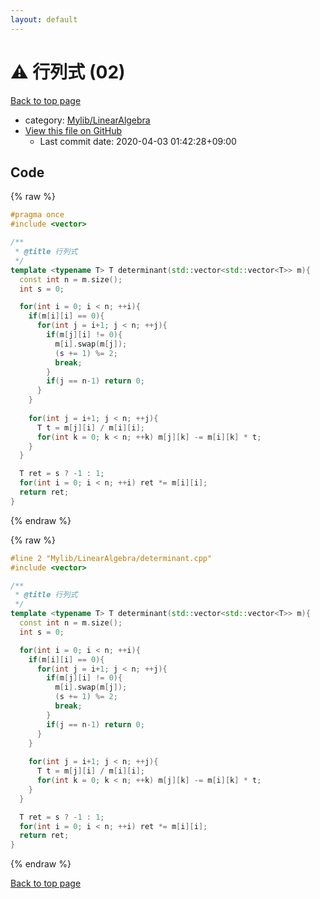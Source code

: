 ```yaml
---
layout: default
---
```


<!-- mathjax config similar to math.stackexchange -->
<script type="text/javascript" async
  src="https://cdnjs.cloudflare.com/ajax/libs/mathjax/2.7.5/MathJax.js?config=TeX-MML-AM_CHTML">
</script>
<script type="text/x-mathjax-config">
  MathJax.Hub.Config({
    TeX: { equationNumbers: { autoNumber: "AMS" }},
    tex2jax: {
      inlineMath: [ ['$','$'] ],
      processEscapes: true
    },
    "HTML-CSS": { matchFontHeight: false },
    displayAlign: "left",
    displayIndent: "2em"
  });
</script>

<script type="text/javascript" src="https://cdnjs.cloudflare.com/ajax/libs/jquery/3.4.1/jquery.min.js"></script>
<script src="https://cdn.jsdelivr.net/npm/jquery-balloon-js@1.1.2/jquery.balloon.min.js" integrity="sha256-ZEYs9VrgAeNuPvs15E39OsyOJaIkXEEt10fzxJ20+2I=" crossorigin="anonymous"></script>
<script type="text/javascript" src="../../../assets/js/copy-button.js"></script>
<link rel="stylesheet" href="../../../assets/css/copy-button.css" />


# :warning: 行列式 (02)

<a href="../../../index.html">Back to top page</a>

* category: <a href="../../../index.html#c3630e6b34f6bdce63eb71de0fb5bdd6">Mylib/LinearAlgebra</a>
* <a href="{{ site.github.repository_url }}/blob/master/Mylib/LinearAlgebra/determinant.cpp">View this file on GitHub</a>
    - Last commit date: 2020-04-03 01:42:28+09:00




## Code

<a id="unbundled"></a>
{% raw %}
```cpp
#pragma once
#include <vector>

/**
 * @title 行列式
 */
template <typename T> T determinant(std::vector<std::vector<T>> m){
  const int n = m.size();
  int s = 0;

  for(int i = 0; i < n; ++i){
    if(m[i][i] == 0){
      for(int j = i+1; j < n; ++j){
        if(m[j][i] != 0){
          m[i].swap(m[j]);
          (s += 1) %= 2;
          break; 
        }
        if(j == n-1) return 0;
      }
    }
    
    for(int j = i+1; j < n; ++j){
      T t = m[j][i] / m[i][i];
      for(int k = 0; k < n; ++k) m[j][k] -= m[i][k] * t;
    }
  }

  T ret = s ? -1 : 1;
  for(int i = 0; i < n; ++i) ret *= m[i][i];
  return ret;
}

```
{% endraw %}

<a id="bundled"></a>
{% raw %}
```cpp
#line 2 "Mylib/LinearAlgebra/determinant.cpp"
#include <vector>

/**
 * @title 行列式
 */
template <typename T> T determinant(std::vector<std::vector<T>> m){
  const int n = m.size();
  int s = 0;

  for(int i = 0; i < n; ++i){
    if(m[i][i] == 0){
      for(int j = i+1; j < n; ++j){
        if(m[j][i] != 0){
          m[i].swap(m[j]);
          (s += 1) %= 2;
          break; 
        }
        if(j == n-1) return 0;
      }
    }
    
    for(int j = i+1; j < n; ++j){
      T t = m[j][i] / m[i][i];
      for(int k = 0; k < n; ++k) m[j][k] -= m[i][k] * t;
    }
  }

  T ret = s ? -1 : 1;
  for(int i = 0; i < n; ++i) ret *= m[i][i];
  return ret;
}

```
{% endraw %}

<a href="../../../index.html">Back to top page</a>

